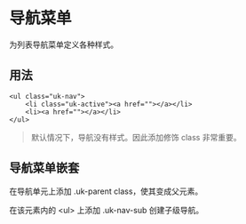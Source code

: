 # 导航菜单

为列表导航菜单定义各种样式。

## 用法

```
<ul class="uk-nav">
    <li class="uk-active"><a href=""></a></li>
    <li><a href=""></a></li>
</ul>
```

> 默认情况下，导航没有样式。因此添加修饰 class 非常重要。

## 导航菜单嵌套

在导航单元上添加 .uk-parent class，使其变成父元素。

在该元素内的 &lt;ul&gt; 上添加 .uk-nav-sub 创建子级导航。






